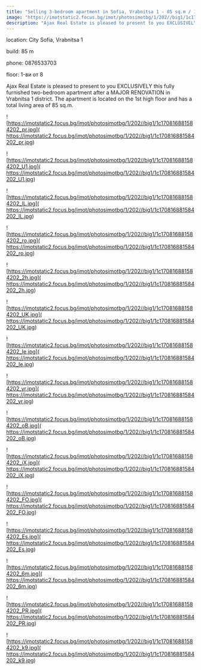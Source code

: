 ```yaml
---
title: "Selling 3-bedroom apartment in Sofia, Vrabnitsa 1 - 85 sq.m / 189,000 EUR "
image: "https://imotstatic2.focus.bg/imot/photosimotbg/1/202//big1/1c170816881584202_s9.jpg"
description: "Ajax Real Estate is pleased to present to you EXCLUSIVELY this fully furnished two-bedroom apartment after a MAJOR RENOVATION in Vrabnitsa 1 district. The apartment is located on the 1st high floor and has a total living area of 85 sq.m."
---
```


location: City Sofia, Vrabnitsa 1

build: 85 m

phone: 0876533703

floor: 1-ви от 8

Ajax Real Estate is pleased to present to you EXCLUSIVELY this fully furnished two-bedroom apartment after a MAJOR RENOVATION in Vrabnitsa 1 district. The apartment is located on the 1st high floor and has a total living area of 85 sq.m.


![https://imotstatic2.focus.bg/imot/photosimotbg/1/202//big1/1c170816881584202_pr.jpg]( https://imotstatic2.focus.bg/imot/photosimotbg/1/202//big1/1c170816881584202_pr.jpg)


![https://imotstatic2.focus.bg/imot/photosimotbg/1/202//big1/1c170816881584202_U1.jpg]( https://imotstatic2.focus.bg/imot/photosimotbg/1/202//big1/1c170816881584202_U1.jpg)


![https://imotstatic2.focus.bg/imot/photosimotbg/1/202//big1/1c170816881584202_lL.jpg]( https://imotstatic2.focus.bg/imot/photosimotbg/1/202//big1/1c170816881584202_lL.jpg)


![https://imotstatic2.focus.bg/imot/photosimotbg/1/202//big1/1c170816881584202_ro.jpg]( https://imotstatic2.focus.bg/imot/photosimotbg/1/202//big1/1c170816881584202_ro.jpg)


![https://imotstatic2.focus.bg/imot/photosimotbg/1/202//big1/1c170816881584202_2h.jpg]( https://imotstatic2.focus.bg/imot/photosimotbg/1/202//big1/1c170816881584202_2h.jpg)


![https://imotstatic2.focus.bg/imot/photosimotbg/1/202//big1/1c170816881584202_UK.jpg]( https://imotstatic2.focus.bg/imot/photosimotbg/1/202//big1/1c170816881584202_UK.jpg)


![https://imotstatic2.focus.bg/imot/photosimotbg/1/202//big1/1c170816881584202_Ie.jpg]( https://imotstatic2.focus.bg/imot/photosimotbg/1/202//big1/1c170816881584202_Ie.jpg)


![https://imotstatic2.focus.bg/imot/photosimotbg/1/202//big1/1c170816881584202_yr.jpg]( https://imotstatic2.focus.bg/imot/photosimotbg/1/202//big1/1c170816881584202_yr.jpg)


![https://imotstatic2.focus.bg/imot/photosimotbg/1/202//big1/1c170816881584202_oB.jpg]( https://imotstatic2.focus.bg/imot/photosimotbg/1/202//big1/1c170816881584202_oB.jpg)


![https://imotstatic2.focus.bg/imot/photosimotbg/1/202//big1/1c170816881584202_iX.jpg]( https://imotstatic2.focus.bg/imot/photosimotbg/1/202//big1/1c170816881584202_iX.jpg)


![https://imotstatic2.focus.bg/imot/photosimotbg/1/202//big1/1c170816881584202_FO.jpg]( https://imotstatic2.focus.bg/imot/photosimotbg/1/202//big1/1c170816881584202_FO.jpg)


![https://imotstatic2.focus.bg/imot/photosimotbg/1/202//big1/1c170816881584202_Es.jpg]( https://imotstatic2.focus.bg/imot/photosimotbg/1/202//big1/1c170816881584202_Es.jpg)


![https://imotstatic2.focus.bg/imot/photosimotbg/1/202//big1/1c170816881584202_6m.jpg]( https://imotstatic2.focus.bg/imot/photosimotbg/1/202//big1/1c170816881584202_6m.jpg)


![https://imotstatic2.focus.bg/imot/photosimotbg/1/202//big1/1c170816881584202_PR.jpg]( https://imotstatic2.focus.bg/imot/photosimotbg/1/202//big1/1c170816881584202_PR.jpg)


![https://imotstatic2.focus.bg/imot/photosimotbg/1/202//big1/1c170816881584202_k9.jpg]( https://imotstatic2.focus.bg/imot/photosimotbg/1/202//big1/1c170816881584202_k9.jpg)


